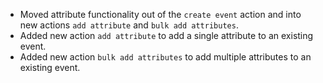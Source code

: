 * Moved attribute functionality out of the `create event` action and into new actions `add attribute` and `bulk add attributes`.
* Added new action `add attribute` to add a single attribute to an existing event.
* Added new action `bulk add attributes` to add multiple attributes to an existing event.